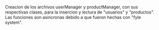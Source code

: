Creacion de los archivos userManager y productManager, con sus respectivas clases, para la insercion y lectura de "usuarios" y "productos". Las funciones son asincronas debido a que fueron hechas con "fyle system".